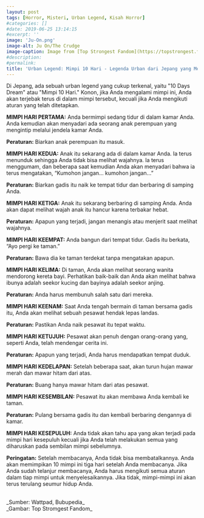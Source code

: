 ```yaml
---
layout: post
tags: [Horror, Misteri, Urban Legend, Kisah Horror]
#categories: []
#date: 2019-06-25 13:14:15
#excerpt: ''
image: 'Ju-On.png'
image-alt: Ju On/The Crudge
image-caption: Image from [Top Strongest Fandom](https://topstrongest.fandom.com/wiki/Kayako_Saeki)
#description:
#permalink:
title: 'Urban Legend: Mimpi 10 Hari - Legenda Urban dari Jepang yang Menyeramkan'
---
```





Di Jepang, ada sebuah urban legend yang cukup terkenal, yaitu "10 Days Dream" atau "Mimpi 10 Hari." Konon, jika Anda mengalami mimpi ini, Anda akan terjebak terus di dalam mimpi tersebut, kecuali jika Anda mengikuti aturan yang telah ditetapkan.

**MIMPI HARI PERTAMA:**
Anda bermimpi sedang tidur di dalam kamar Anda. Anda kemudian akan menyadari ada seorang anak perempuan yang mengintip melalui jendela kamar Anda.

**Peraturan:**
Biarkan anak perempuan itu masuk.

**MIMPI HARI KEDUA:**
Anak itu sekarang ada di dalam kamar Anda. Ia terus menunduk sehingga Anda tidak bisa melihat wajahnya. Ia terus menggumam, dan beberapa saat kemudian Anda akan menyadari bahwa ia terus mengatakan, “Kumohon jangan... kumohon jangan...”

**Peraturan:**
Biarkan gadis itu naik ke tempat tidur dan berbaring di samping Anda.

**MIMPI HARI KETIGA:**
Anak itu sekarang berbaring di samping Anda. Anda akan dapat melihat wajah anak itu hancur karena terbakar hebat.

**Peraturan:**
Apapun yang terjadi, jangan menangis atau menjerit saat melihat wajahnya.

**MIMPI HARI KEEMPAT:**
Anda bangun dari tempat tidur. Gadis itu berkata, “Ayo pergi ke taman.”

**Peraturan:**
Bawa dia ke taman terdekat tanpa mengatakan apapun.

**MIMPI HARI KELIMA:**
Di taman, Anda akan melihat seorang wanita mendorong kereta bayi. Perhatikan baik-baik dan Anda akan melihat bahwa ibunya adalah seekor kucing dan bayinya adalah seekor anjing.

**Peraturan:**
Anda harus membunuh salah satu dari mereka.

**MIMPI HARI KEENAM:**
Saat Anda tengah bermain di taman bersama gadis itu, Anda akan melihat sebuah pesawat hendak lepas landas.

**Peraturan:**
Pastikan Anda naik pesawat itu tepat waktu.

**MIMPI HARI KETUJUH:**
Pesawat akan penuh dengan orang-orang yang, seperti Anda, telah mendengar cerita ini.

**Peraturan:**
Apapun yang terjadi, Anda harus mendapatkan tempat duduk.

**MIMPI HARI KEDELAPAN:**
Setelah beberapa saat, akan turun hujan mawar merah dan mawar hitam dari atas.

**Peraturan:**
Buang hanya mawar hitam dari atas pesawat.

**MIMPI HARI KESEMBILAN:**
Pesawat itu akan membawa Anda kembali ke taman.

**Peraturan:**
Pulang bersama gadis itu dan kembali berbaring dengannya di kamar.

**MIMPI HARI KESEPULUH:**
Anda tidak akan tahu apa yang akan terjadi pada mimpi hari kesepuluh kecuali jika Anda telah melakukan semua yang diharuskan pada sembilan mimpi sebelumnya.

**Peringatan:**
Setelah membacanya, Anda tidak bisa membatalkannya. Anda akan memimpikan 10 mimpi ini tiga hari setelah Anda membacanya. Jika Anda sudah telanjur membacanya, Anda harus mengikuti semua aturan dalam tiap mimpi untuk menyelesaikannya. Jika tidak, mimpi-mimpi ini akan terus terulang seumur hidup Anda.


<br>
_Sumber: Wattpad, Bubupedia_<br>
_Gambar: Top Stromgest Fandom_